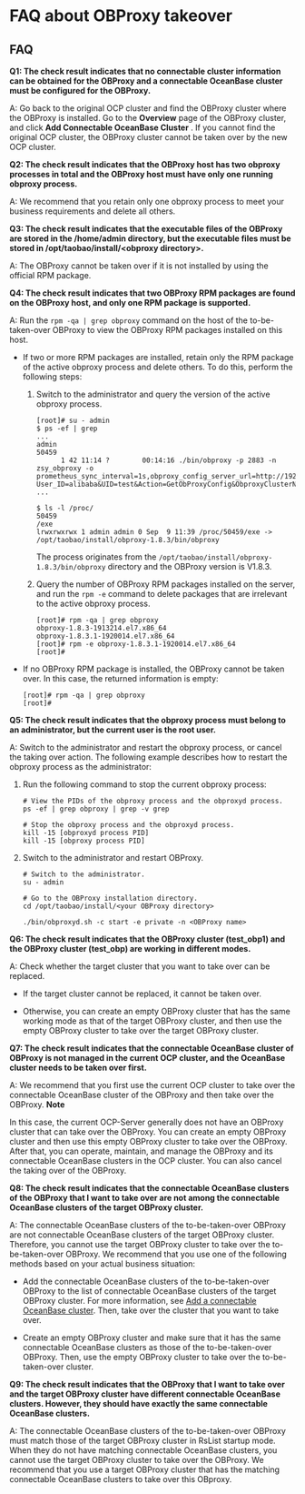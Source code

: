 FAQ about OBProxy takeover 
===============================================



FAQ 
------------------------

**Q1: The check result indicates that no connectable cluster information can be obtained for the OBProxy and a connectable OceanBase cluster must be configured for the OBProxy.** 

A: Go back to the original OCP cluster and find the OBProxy cluster where the OBProxy is installed. Go to the **Overview** page of the OBProxy cluster, and click **Add Connectable OceanBase Cluster** . If you cannot find the original OCP cluster, the OBProxy cluster cannot be taken over by the new OCP cluster. 

**Q2: The check result indicates that the OBProxy host has two obproxy processes in total and the OBProxy host must have only one running obproxy process.** 

A: We recommend that you retain only one obproxy process to meet your business requirements and delete all others. 

**Q3: The check result indicates that the executable files of the OBProxy are stored in the /home/admin directory, but the executable files must be stored in /opt/taobao/install/\<obproxy directory\>.** 

A: The OBProxy cannot be taken over if it is not installed by using the official RPM package. 

**Q4: The check result indicates that two OBProxy RPM packages are found on the OBProxy host, and only one RPM package is supported.** 

A: Run the `rpm -qa | grep obproxy` command on the host of the to-be-taken-over OBProxy to view the OBProxy RPM packages installed on this host. 

* If two or more RPM packages are installed, retain only the RPM package of the active obproxy process and delete others. To do this, perform the following steps:

  1. Switch to the administrator and query the version of the active obproxy process. 

     ```shell
     [root]# su - admin
     $ ps -ef | grep 
     ...
     admin      
     50459 
           1 42 11:14 ?        00:14:16 ./bin/obproxy -p 2883 -n zsy_obproxy -o prometheus_sync_interval=1s,obproxy_config_server_url=http://192.168.0.1:81/services?User_ID=alibaba&UID=test&Action=GetObProxyConfig&ObproxyClusterName=zsy_obproxy,prometheus_listen_port=2884,enable_metadb_used=false,skip_proxy_sys_private_check=true,log_dir_size_threshold=10G,proxy_mem_limited=2G,enable_proxy_scramble=true,enable_strict_kernel_release=false
     ...
     
     $ ls -l /proc/ 
     50459 
     /exe
     lrwxrwxrwx 1 admin admin 0 Sep  9 11:39 /proc/50459/exe -> /opt/taobao/install/obproxy-1.8.3/bin/obproxy
     ```

     

     The process originates from the `/opt/taobao/install/obproxy-1.8.3/bin/obproxy` directory and the OBProxy version is V1.8.3.
     
  
  2. Query the number of OBProxy RPM packages installed on the server, and run the `rpm -e` command to delete packages that are irrelevant to the active obproxy process. 

     ```shell
     [root]# rpm -qa | grep obproxy
     obproxy-1.8.3-1913214.el7.x86_64
     obproxy-1.8.3.1-1920014.el7.x86_64
     [root]# rpm -e obproxy-1.8.3.1-1920014.el7.x86_64
     [root]#
     ```

     
  

  

* If no OBProxy RPM package is installed, the OBProxy cannot be taken over. In this case, the returned information is empty: 

  ```shell
  [root]# rpm -qa | grep obproxy
  [root]#
  ```

  




**Q5: The check result indicates that the obproxy process must belong to an administrator, but the current user is the root user.** 

A: Switch to the administrator and restart the obproxy process, or cancel the taking over action. The following example describes how to restart the obproxy process as the administrator:

1. Run the following command to stop the current obproxy process: 

   ```shell
   # View the PIDs of the obproxy process and the obproxyd process. 
   ps -ef | grep obproxy | grep -v grep
   
   # Stop the obproxy process and the obproxyd process. 
   kill -15 [obproxyd process PID]
   kill -15 [obproxy process PID]
   ```

   

2. Switch to the administrator and restart OBProxy. 

   ```shell
   # Switch to the administrator.
   su - admin
   
   # Go to the OBProxy installation directory.
   cd /opt/taobao/install/<your OBProxy directory>
   
   ./bin/obproxyd.sh -c start -e private -n <OBProxy name>
   ```

   




**Q6: The check result indicates that the OBProxy cluster (test_obp1) and the OBProxy cluster (test_obp) are working in different modes.** 

A: Check whether the target cluster that you want to take over can be replaced. 

* If the target cluster cannot be replaced, it cannot be taken over.

  

* Otherwise, you can create an empty OBProxy cluster that has the same working mode as that of the target OBProxy cluster, and then use the empty OBProxy cluster to take over the target OBProxy cluster.

  




**Q7: The check result indicates that the connectable OceanBase cluster of OBProxy is not managed in the current OCP cluster, and the OceanBase cluster needs to be taken over first.** 

A: We recommend that you first use the current OCP cluster to take over the connectable OceanBase cluster of the OBProxy and then take over the OBProxy. 
**Note**



In this case, the current OCP-Server generally does not have an OBProxy cluster that can take over the OBProxy. You can create an empty OBProxy cluster and then use this empty OBProxy cluster to take over the OBProxy. After that, you can operate, maintain, and manage the OBProxy and its connectable OceanBase clusters in the OCP cluster. You can also cancel the taking over of the OBProxy.

**Q8: The check result indicates that the connectable OceanBase clusters of the OBProxy that I want to take over are not among the connectable OceanBase clusters of the target OBProxy cluster.** 

A: The connectable OceanBase clusters of the to-be-taken-over OBProxy are not connectable OceanBase clusters of the target OBProxy cluster. Therefore, you cannot use the target OBProxy cluster to take over the to-be-taken-over OBProxy. We recommend that you use one of the following methods based on your actual business situation:

* Add the connectable OceanBase clusters of the to-be-taken-over OBProxy to the list of connectable OceanBase clusters of the target OBProxy cluster. For more information, see [Add a connectable OceanBase cluster](../8.obproxy-management/10.add-a-connectable-ob-cluster.md). Then, take over the cluster that you want to take over.

  

* Create an empty OBProxy cluster and make sure that it has the same connectable OceanBase clusters as those of the to-be-taken-over OBProxy. Then, use the empty OBProxy cluster to take over the to-be-taken-over cluster.

  




**Q9: The check result indicates that the OBProxy that I want to take over and the target OBProxy cluster have different connectable OceanBase clusters. However, they should have exactly the same connectable OceanBase clusters.** 

A: The connectable OceanBase clusters of the to-be-taken-over OBProxy must match those of the target OBProxy cluster in RsList startup mode. When they do not have matching connectable OceanBase clusters, you cannot use the target OBProxy cluster to take over the OBProxy. We recommend that you use a target OBProxy cluster that has the matching connectable OceanBase clusters to take over this OBproxy.
